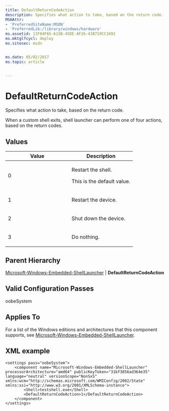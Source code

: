 ```yaml
---
title: DefaultReturnCodeAction
description: Specifies what action to take, based on the return code.
MSHAttr:
- 'PreferredSiteName:MSDN'
- 'PreferredLib:/library/windows/hardware'
ms.assetid: 13F84F65-615B-45DE-AF26-41B719CC1692
ms.mktglfcycl: deploy
ms.sitesec: msdn


ms.date: 05/02/2017
ms.topic: article


---
```


# DefaultReturnCodeAction


Specifies what action to take, based on the return code.

When a custom shell exits, shell launcher can perform one of four actions, based on the return codes.

## Values


<table>
<colgroup>
<col width="50%" />
<col width="50%" />
</colgroup>
<thead>
<tr class="header">
<th>Value</th>
<th>Description</th>
</tr>
</thead>
<tbody>
<tr class="odd">
<td><p>0</p></td>
<td><p>Restart the shell.</p>
<p>This is the default value.</p></td>
</tr>
<tr class="even">
<td><p>1</p></td>
<td><p>Restart the device.</p></td>
</tr>
<tr class="odd">
<td><p>2</p></td>
<td><p>Shut down the device.</p></td>
</tr>
<tr class="even">
<td><p>3</p></td>
<td><p>Do nothing.</p></td>
</tr>
</tbody>
</table>

 

## Parent Hierarchy


[Microsoft-Windows-Embedded-ShellLauncher](microsoft-windows-embedded-shelllauncher.md) | **DefaultReturnCodeAction**

## Valid Configuration Passes


oobeSystem

## Applies To


For a list of the Windows editions and architectures that this component supports, see [Microsoft-Windows-Embedded-ShellLauncher](microsoft-windows-embedded-shelllauncher.md).

## XML example


```
<settings pass="oobeSystem">
    <component name="Microsoft-Windows-Embedded-ShellLauncher" processorArchitecture="amd64" publicKeyToken="31bf3856ad364e35" language="neutral" versionScope="NonSxS" xmlns:wcm="http://schemas.microsoft.com/WMIConfig/2002/State" xmlns:xsi="http://www.w3.org/2001/XMLSchema-instance">
        <Shell>testshell.exe</Shell>
        <DefaultReturnCodeAction>1</DefaultReturnCodeAction>
    </component>
</settings>
```

 

 







